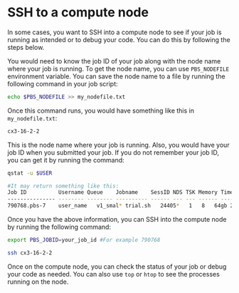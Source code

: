 # SSH to a compute node

In some cases, you want to SSH into a compute node to see if your job is running as intended or to debug your code. You can do this by following the steps below.

You would need to know the job ID of your job along with the node name where your job is running. To get the node name, you can use `PBS_NODEFILE` environment variable. You can save the node name to a file by running the following command in your job script:

```bash
echo $PBS_NODEFILE >> my_nodefile.txt
```

Once this command runs, you would have something like this in `my_nodefile.txt`:

```bash
cx3-16-2-2
```

This is the node name where your job is running. Also, you would have your job ID when you submitted your job. If you do not remember your job ID, you can get it by running the command:

```bash
qstat -u $USER

#It may return something like this:
Job ID          Username Queue    Jobname    SessID NDS TSK Memory Time  S Time
--------------- -------- -------- ---------- ------ --- --- ------ ----- - -----
790768.pbs-7    user_name   v1_smal* trial.sh   24405*   1   8   64gb 23:59 R 11:11
```

Once you have the above information, you can SSH into the compute node by running the following command:

```bash
export PBS_JOBID=your_job_id #For example 790768

ssh cx3-16-2-2
```

Once on the compute node, you can check the status of your job or debug your code as needed. You can also use `top` or `htop` to see the processes running on the node.
